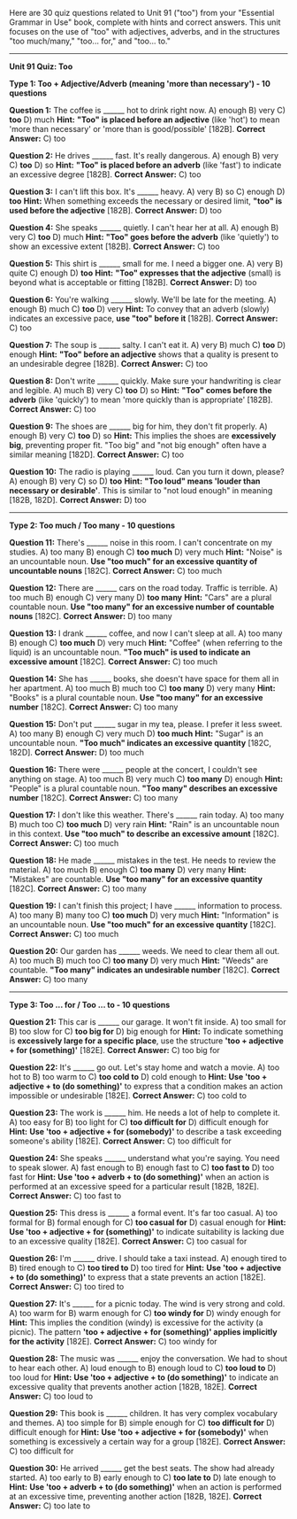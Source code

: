 Here are 30 quiz questions related to Unit 91 ("too") from your "Essential Grammar in Use" book, complete with hints and correct answers. This unit focuses on the use of "too" with adjectives, adverbs, and in the structures "too much/many," "too... for," and "too... to."

---

**Unit 91 Quiz: Too**

**Type 1: Too + Adjective/Adverb (meaning 'more than necessary') - 10 questions**

**Question 1:** The coffee is ______ hot to drink right now.
A) enough
B) very
C) **too**
D) much
**Hint:** **"Too" is placed before an adjective** (like 'hot') to mean 'more than necessary' or 'more than is good/possible' [182B].
**Correct Answer:** C) too

**Question 2:** He drives ______ fast. It's really dangerous.
A) enough
B) very
C) **too**
D) so
**Hint:** **"Too" is placed before an adverb** (like 'fast') to indicate an excessive degree [182B].
**Correct Answer:** C) too

**Question 3:** I can't lift this box. It's ______ heavy.
A) very
B) so
C) enough
D) **too**
**Hint:** When something exceeds the necessary or desired limit, **"too" is used before the adjective** [182B].
**Correct Answer:** D) too

**Question 4:** She speaks ______ quietly. I can't hear her at all.
A) enough
B) very
C) **too**
D) much
**Hint:** **"Too" goes before the adverb** (like 'quietly') to show an excessive extent [182B].
**Correct Answer:** C) too

**Question 5:** This shirt is ______ small for me. I need a bigger one.
A) very
B) quite
C) enough
D) **too**
**Hint:** **"Too" expresses that the adjective** (small) is beyond what is acceptable or fitting [182B].
**Correct Answer:** D) too

**Question 6:** You're walking ______ slowly. We'll be late for the meeting.
A) enough
B) much
C) **too**
D) very
**Hint:** To convey that an adverb (slowly) indicates an excessive pace, **use "too" before it** [182B].
**Correct Answer:** C) too

**Question 7:** The soup is ______ salty. I can't eat it.
A) very
B) much
C) **too**
D) enough
**Hint:** **"Too" before an adjective** shows that a quality is present to an undesirable degree [182B].
**Correct Answer:** C) too

**Question 8:** Don't write ______ quickly. Make sure your handwriting is clear and legible.
A) much
B) very
C) **too**
D) so
**Hint:** **"Too" comes before the adverb** (like 'quickly') to mean 'more quickly than is appropriate' [182B].
**Correct Answer:** C) too

**Question 9:** The shoes are ______ big for him, they don't fit properly.
A) enough
B) very
C) **too**
D) so
**Hint:** This implies the shoes are **excessively big**, preventing proper fit. "Too big" and "not big enough" often have a similar meaning [182D].
**Correct Answer:** C) too

**Question 10:** The radio is playing ______ loud. Can you turn it down, please?
A) enough
B) very
C) so
D) **too**
**Hint:** **"Too loud" means 'louder than necessary or desirable'**. This is similar to "not loud enough" in meaning [182B, 182D].
**Correct Answer:** D) too

---

**Type 2: Too much / Too many - 10 questions**

**Question 11:** There's ______ noise in this room. I can't concentrate on my studies.
A) too many
B) enough
C) **too much**
D) very much
**Hint:** "Noise" is an uncountable noun. **Use "too much" for an excessive quantity of uncountable nouns** [182C].
**Correct Answer:** C) too much

**Question 12:** There are ______ cars on the road today. Traffic is terrible.
A) too much
B) enough
C) very many
D) **too many**
**Hint:** "Cars" are a plural countable noun. **Use "too many" for an excessive number of countable nouns** [182C].
**Correct Answer:** D) too many

**Question 13:** I drank ______ coffee, and now I can't sleep at all.
A) too many
B) enough
C) **too much**
D) very much
**Hint:** "Coffee" (when referring to the liquid) is an uncountable noun. **"Too much" is used to indicate an excessive amount** [182C].
**Correct Answer:** C) too much

**Question 14:** She has ______ books, she doesn't have space for them all in her apartment.
A) too much
B) much too
C) **too many**
D) very many
**Hint:** "Books" is a plural countable noun. **Use "too many" for an excessive number** [182C].
**Correct Answer:** C) too many

**Question 15:** Don't put ______ sugar in my tea, please. I prefer it less sweet.
A) too many
B) enough
C) very much
D) **too much**
**Hint:** "Sugar" is an uncountable noun. **"Too much" indicates an excessive quantity** [182C, 182D].
**Correct Answer:** D) too much

**Question 16:** There were ______ people at the concert, I couldn't see anything on stage.
A) too much
B) very much
C) **too many**
D) enough
**Hint:** "People" is a plural countable noun. **"Too many" describes an excessive number** [182C].
**Correct Answer:** C) too many

**Question 17:** I don't like this weather. There's ______ rain today.
A) too many
B) much too
C) **too much**
D) very rain
**Hint:** "Rain" is an uncountable noun in this context. **Use "too much" to describe an excessive amount** [182C].
**Correct Answer:** C) too much

**Question 18:** He made ______ mistakes in the test. He needs to review the material.
A) too much
B) enough
C) **too many**
D) very many
**Hint:** "Mistakes" are countable. **Use "too many" for an excessive quantity** [182C].
**Correct Answer:** C) too many

**Question 19:** I can't finish this project; I have ______ information to process.
A) too many
B) many too
C) **too much**
D) very much
**Hint:** "Information" is an uncountable noun. **Use "too much" for an excessive quantity** [182C].
**Correct Answer:** C) too much

**Question 20:** Our garden has ______ weeds. We need to clear them all out.
A) too much
B) much too
C) **too many**
D) very much
**Hint:** "Weeds" are countable. **"Too many" indicates an undesirable number** [182C].
**Correct Answer:** C) too many

---

**Type 3: Too ... for / Too ... to - 10 questions**

**Question 21:** This car is ______ our garage. It won't fit inside.
A) too small for
B) too slow for
C) **too big for**
D) big enough for
**Hint:** To indicate something is **excessively large for a specific place**, use the structure **'too + adjective + for (something)'** [182E].
**Correct Answer:** C) too big for

**Question 22:** It's ______ go out. Let's stay home and watch a movie.
A) too hot to
B) too warm to
C) **too cold to**
D) cold enough to
**Hint:** **Use 'too + adjective + to (do something)'** to express that a condition makes an action impossible or undesirable [182E].
**Correct Answer:** C) too cold to

**Question 23:** The work is ______ him. He needs a lot of help to complete it.
A) too easy for
B) too light for
C) **too difficult for**
D) difficult enough for
**Hint:** **Use 'too + adjective + for (somebody)'** to describe a task exceeding someone's ability [182E].
**Correct Answer:** C) too difficult for

**Question 24:** She speaks ______ understand what you're saying. You need to speak slower.
A) fast enough to
B) enough fast to
C) **too fast to**
D) too fast for
**Hint:** **Use 'too + adverb + to (do something)'** when an action is performed at an excessive speed for a particular result [182B, 182E].
**Correct Answer:** C) too fast to

**Question 25:** This dress is ______ a formal event. It's far too casual.
A) too formal for
B) formal enough for
C) **too casual for**
D) casual enough for
**Hint:** **Use 'too + adjective + for (something)'** to indicate suitability is lacking due to an excessive quality [182E].
**Correct Answer:** C) too casual for

**Question 26:** I'm ______ drive. I should take a taxi instead.
A) enough tired to
B) tired enough to
C) **too tired to**
D) too tired for
**Hint:** **Use 'too + adjective + to (do something)'** to express that a state prevents an action [182E].
**Correct Answer:** C) too tired to

**Question 27:** It's ______ for a picnic today. The wind is very strong and cold.
A) too warm for
B) warm enough for
C) **too windy for**
D) windy enough for
**Hint:** This implies the condition (windy) is excessive for the activity (a picnic). The pattern **'too + adjective + for (something)' applies implicitly for the activity** [182E].
**Correct Answer:** C) too windy for

**Question 28:** The music was ______ enjoy the conversation. We had to shout to hear each other.
A) loud enough to
B) enough loud to
C) **too loud to**
D) too loud for
**Hint:** **Use 'too + adjective + to (do something)'** to indicate an excessive quality that prevents another action [182B, 182E].
**Correct Answer:** C) too loud to

**Question 29:** This book is ______ children. It has very complex vocabulary and themes.
A) too simple for
B) simple enough for
C) **too difficult for**
D) difficult enough for
**Hint:** **Use 'too + adjective + for (somebody)'** when something is excessively a certain way for a group [182E].
**Correct Answer:** C) too difficult for

**Question 30:** He arrived ______ get the best seats. The show had already started.
A) too early to
B) early enough to
C) **too late to**
D) late enough to
**Hint:** **Use 'too + adverb + to (do something)'** when an action is performed at an excessive time, preventing another action [182B, 182E].
**Correct Answer:** C) too late to